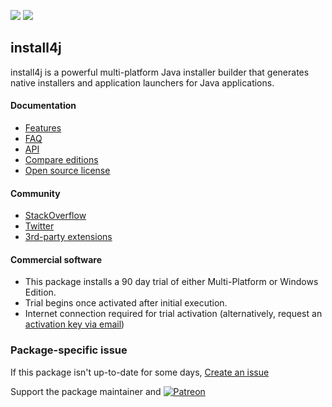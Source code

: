 [![](https://img.shields.io/chocolatey/v/install4j.portable?color=green&label=install4j.portable)](https://chocolatey.org/packages/install4j.portable) [![](https://img.shields.io/chocolatey/dt/install4j.portable)](https://chocolatey.org/packages/install4j.portable)

## install4j

install4j is a powerful multi-platform Java installer builder that generates native installers and application launchers for Java applications.

#### Documentation
* [Features](https://www.ej-technologies.com/products/install4j/features.html)
* [FAQ](https://www.ej-technologies.com/buy/install4j/faq.html)
* [API](https://www.ej-technologies.com/resources/install4j/help/api/index.html)
* [Compare editions](https://www.ej-technologies.com/products/install4j/editions.html)
* [Open source license](https://www.ej-technologies.com/buy/install4j/openSource/)

#### Community
* [StackOverflow](https://stackoverflow.com/questions/tagged/install4j)
* [Twitter](https://twitter.com/IngoKegel)
* [3rd-party extensions](https://www.ej-technologies.com/products/install4j/extensions.html)

#### Commercial software
* This package installs a 90 day trial of either Multi-Platform or Windows Edition.
* Trial begins once activated after initial execution.
* Internet connection required for trial activation (alternatively, request an [activation key via email](https://www.ej-technologies.com/download/install4j/trial))

### Package-specific issue
If this package isn't up-to-date for some days, [Create an issue](https://github.com/tunisiano187/Chocolatey-packages/issues/new/choose)

Support the package maintainer and [![Patreon](https://cdn.jsdelivr.net/gh/tunisiano187/Chocolatey-packages@d15c4e19c709e7148588d4523ffc6dd3cd3c7e5e/icons/patreon.png)](https://www.patreon.com/bePatron?u=39585820)
